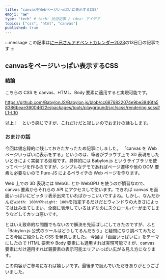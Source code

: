 ```yaml
---
title: "canvasをWebページいっぱいに表示するCSS"
emoji: "🖼️"
type: "tech" # tech: 技術記事 / idea: アイデア
topics: ["css", "html", "canvas"]
published: true
---
```


:::message
この記事は[にー兄さんアドベントカレンダー2023](https://qiita.com/advent-calendar/2023/ninisan_solo)の13日目の記事です
:::

## canvasをページいっぱい表示するCSS

### 結論

こちらの CSS を canvas、HTML、Body 要素に適用すると実現可能です。

https://github.com/BabylonJS/Babylon.js/blob/cc6876822074e9be3846fa58386beae36004622e/packages/tools/playground/src/scss/rendering.scss#L1-L10

<!-- textlint-disable -->
以上！　という感じですが、これだけだと寂しいのでおまけの話もします。
<!-- textlint-enable -->

### おまけの話

今回は備忘録的に残しておきたかったため記事にしました。
「canvas を Web ページいっぱいに表示をする」というのは、筆者がブラウザ上で 3D 表現をしたいときによく実装する処理です。具体的には Babylon.js というライブラリを使ってページを作るのですが、シンプルなデモであればページ遷移や他の DOM 要素も必要ないので Pure-JS によるペライチの Web ページを作ります。

Web 上での 3D 表現には WebGL とか WebGPU を使うのが慣習なので、canvas 要素からそれらの API にアクセスして使います。できれば canvas を画面いっぱいにピッタリ表示出来ていればかっこいいですよね。しかし、なんだかんだ`width: 100%`や`height: 100%`を指定するだけだとウィンドウの大きさによってははみ出てしまい、全面に表示しているはずなのにスクロールバーが出てしまうなどしてカッコ悪いです。

とはいえ致命的な問題でもないので解決を先延ばしにしてきたのですが、ふと「Babylon.js 公式のツールはどうしてるんだろう」と疑問になり調べてみたところ今回ご紹介した CSS を発見しました。
今回は「画面いっぱいに」をテーマにしたので HTML 要素や Body 要素にも適用すれば実現可能ですが、canvas 要素にだけ適用すれば親要素の表示可能エリアいっぱい広がる見え方になります。

この内容がご参考になれば嬉しいです。最後まで読んでいただきありがとうございました。
